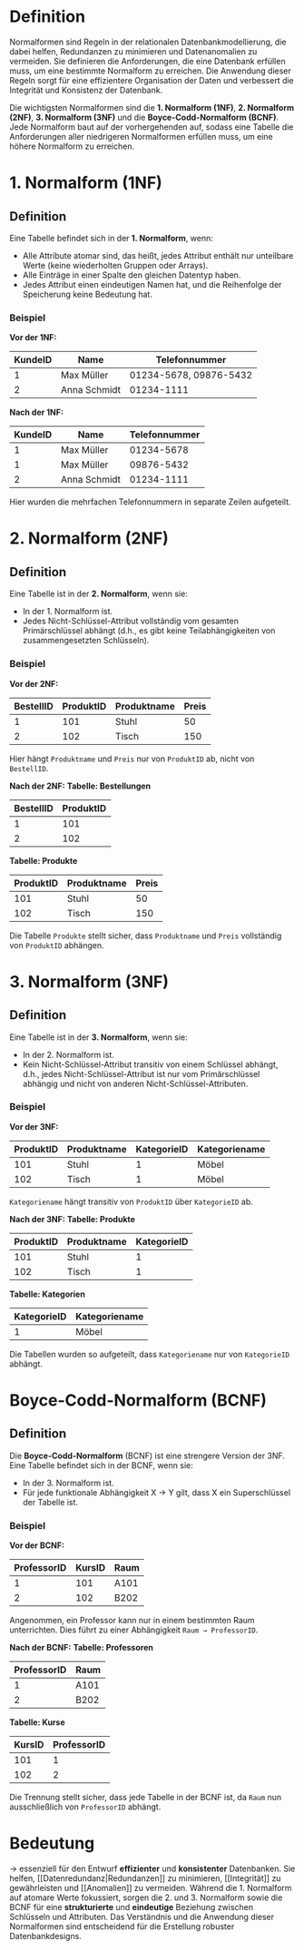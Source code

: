 # Definition
Normalformen sind Regeln in der relationalen Datenbankmodellierung, die dabei helfen, Redundanzen zu minimieren und Datenanomalien zu vermeiden. Sie definieren die Anforderungen, die eine Datenbank erfüllen muss, um eine bestimmte Normalform zu erreichen. Die Anwendung dieser Regeln sorgt für eine effizientere Organisation der Daten und verbessert die Integrität und Konsistenz der Datenbank.

Die wichtigsten Normalformen sind die **1. Normalform (1NF)**, **2. Normalform (2NF)**, **3. Normalform (3NF)** und die **Boyce-Codd-Normalform (BCNF)**. Jede Normalform baut auf der vorhergehenden auf, sodass eine Tabelle die Anforderungen aller niedrigeren Normalformen erfüllen muss, um eine höhere Normalform zu erreichen.

# 1. Normalform (1NF)
## Definition
Eine Tabelle befindet sich in der **1. Normalform**, wenn:
- Alle Attribute atomar sind, das heißt, jedes Attribut enthält nur unteilbare Werte (keine wiederholten Gruppen oder Arrays).
- Alle Einträge in einer Spalte den gleichen Datentyp haben.
- Jedes Attribut einen eindeutigen Namen hat, und die Reihenfolge der Speicherung keine Bedeutung hat.

### Beispiel
**Vor der 1NF:**

| KundeID | Name         | Telefonnummer          |
| ------- | ------------ | ---------------------- |
| 1       | Max Müller   | 01234-5678, 09876-5432 |
| 2       | Anna Schmidt | 01234-1111             |

**Nach der 1NF:**

| KundeID | Name         | Telefonnummer |
|---------|--------------|---------------|
| 1       | Max Müller   | 01234-5678    |
| 1       | Max Müller   | 09876-5432    |
| 2       | Anna Schmidt | 01234-1111    |

Hier wurden die mehrfachen Telefonnummern in separate Zeilen aufgeteilt.

# 2. Normalform (2NF)
## Definition
Eine Tabelle ist in der **2. Normalform**, wenn sie:
- In der 1. Normalform ist.
- Jedes Nicht-Schlüssel-Attribut vollständig vom gesamten Primärschlüssel abhängt (d.h., es gibt keine Teilabhängigkeiten von zusammengesetzten Schlüsseln).

### Beispiel
**Vor der 2NF:**

| BestellID | ProduktID | Produktname | Preis |
|-----------|-----------|-------------|-------|
| 1         | 101       | Stuhl       | 50    |
| 2         | 102       | Tisch       | 150   |

Hier hängt `Produktname` und `Preis` nur von `ProduktID` ab, nicht von `BestellID`.

**Nach der 2NF:**
**Tabelle: Bestellungen**

| BestellID | ProduktID |
|-----------|-----------|
| 1         | 101       |
| 2         | 102       |

**Tabelle: Produkte**

| ProduktID | Produktname | Preis |
|-----------|-------------|-------|
| 101       | Stuhl       | 50    |
| 102       | Tisch       | 150   |

Die Tabelle `Produkte` stellt sicher, dass `Produktname` und `Preis` vollständig von `ProduktID` abhängen.

# 3. Normalform (3NF)
## Definition
Eine Tabelle ist in der **3. Normalform**, wenn sie:
- In der 2. Normalform ist.
- Kein Nicht-Schlüssel-Attribut transitiv von einem Schlüssel abhängt, d.h., jedes Nicht-Schlüssel-Attribut ist nur vom Primärschlüssel abhängig und nicht von anderen Nicht-Schlüssel-Attributen.

### Beispiel
**Vor der 3NF:**

| ProduktID | Produktname | KategorieID | Kategoriename |
|-----------|-------------|-------------|---------------|
| 101       | Stuhl       | 1           | Möbel         |
| 102       | Tisch       | 1           | Möbel         |

`Kategoriename` hängt transitiv von `ProduktID` über `KategorieID` ab.

**Nach der 3NF:**
**Tabelle: Produkte**

| ProduktID | Produktname | KategorieID |
|-----------|-------------|-------------|
| 101       | Stuhl       | 1           |
| 102       | Tisch       | 1           |

**Tabelle: Kategorien**

| KategorieID | Kategoriename |
|-------------|---------------|
| 1           | Möbel         |

Die Tabellen wurden so aufgeteilt, dass `Kategoriename` nur von `KategorieID` abhängt.

# Boyce-Codd-Normalform (BCNF)
## Definition
Die **Boyce-Codd-Normalform** (BCNF) ist eine strengere Version der 3NF. Eine Tabelle befindet sich in der BCNF, wenn sie:
- In der 3. Normalform ist.
- Für jede funktionale Abhängigkeit X → Y gilt, dass X ein Superschlüssel der Tabelle ist.

### Beispiel
**Vor der BCNF:**

| ProfessorID | KursID | Raum     |
|-------------|--------|----------|
| 1           | 101    | A101     |
| 2           | 102    | B202     |

Angenommen, ein Professor kann nur in einem bestimmten Raum unterrichten. Dies führt zu einer Abhängigkeit `Raum → ProfessorID`.

**Nach der BCNF:**
**Tabelle: Professoren**

| ProfessorID | Raum |
|-------------|------|
| 1           | A101 |
| 2           | B202 |

**Tabelle: Kurse**

| KursID | ProfessorID |
|--------|-------------|
| 101    | 1           |
| 102    | 2           |

Die Trennung stellt sicher, dass jede Tabelle in der BCNF ist, da `Raum` nun ausschließlich von `ProfessorID` abhängt.

# Bedeutung
-> essenziell für den Entwurf **effizienter** und **konsistenter** Datenbanken. 
Sie helfen, [[Datenredundanz|Redundanzen]] zu minimieren, [[Integrität]] zu gewährleisten und [[Anomalien]] zu vermeiden. 
Während die 1. Normalform auf atomare Werte fokussiert, sorgen die 2. und 3. Normalform sowie die BCNF für eine **strukturierte** und **eindeutige** Beziehung zwischen Schlüsseln und Attributen. 
Das Verständnis und die Anwendung dieser Normalformen sind entscheidend für die Erstellung robuster Datenbankdesigns.
